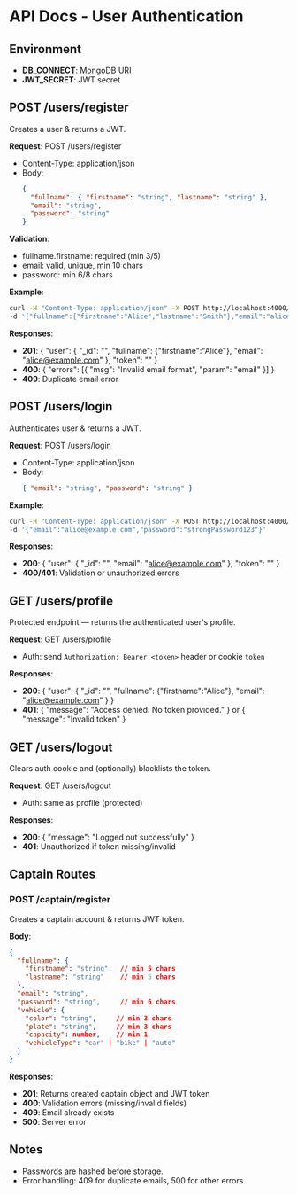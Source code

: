 # API Docs - User Authentication

## Environment
- **DB_CONNECT**: MongoDB URI
- **JWT_SECRET**: JWT secret

## POST /users/register
Creates a user & returns a JWT.

**Request**: POST /users/register
- Content-Type: application/json
- Body:
  ```json
  {
    "fullname": { "firstname": "string", "lastname": "string" },
    "email": "string",
    "password": "string"
  }
  ```
**Validation**: 
- fullname.firstname: required (min 3/5)
- email: valid, unique, min 10 chars
- password: min 6/8 chars

**Example**:
```bash
curl -H "Content-Type: application/json" -X POST http://localhost:4000/users/register \
-d '{"fullname":{"firstname":"Alice","lastname":"Smith"},"email":"alice@example.com","password":"strongPassword123"}'
```

**Responses**:
- **201**: { "user": { "_id": "<id>", "fullname": {"firstname":"Alice"}, "email": "alice@example.com" }, "token": "<jwt>" }
- **400**: { "errors": [{ "msg": "Invalid email format", "param": "email" }] }
- **409**: Duplicate email error

## POST /users/login
Authenticates user & returns a JWT.

**Request**: POST /users/login
- Content-Type: application/json
- Body:
  ```json
  { "email": "string", "password": "string" }
  ```

**Example**:
```bash
curl -H "Content-Type: application/json" -X POST http://localhost:4000/users/login \
-d '{"email":"alice@example.com","password":"strongPassword123"}'
```

**Responses**:
- **200**: { "user": { "_id": "<id>", "email": "alice@example.com" }, "token": "<jwt>" }
- **400/401**: Validation or unauthorized errors
## GET /users/profile
Protected endpoint — returns the authenticated user's profile.

**Request**: GET /users/profile
- Auth: send `Authorization: Bearer <token>` header or cookie `token`

**Responses**:
- **200**: { "user": { "_id": "<id>", "fullname": {"firstname":"Alice"}, "email": "alice@example.com" } }
- **401**: { "message": "Access denied. No token provided." } or { "message": "Invalid token" }

## GET /users/logout
Clears auth cookie and (optionally) blacklists the token.

**Request**: GET /users/logout
- Auth: same as profile (protected)

**Responses**:
- **200**: { "message": "Logged out successfully" }
- **401**: Unauthorized if token missing/invalid

## Captain Routes

### POST /captain/register
Creates a captain account & returns JWT token.

**Body**:
```json
{
  "fullname": {
    "firstname": "string",  // min 5 chars
    "lastname": "string"    // min 5 chars
  },
  "email": "string",
  "password": "string",     // min 6 chars
  "vehicle": {
    "color": "string",     // min 3 chars
    "plate": "string",     // min 3 chars
    "capacity": number,    // min 1
    "vehicleType": "car" | "bike" | "auto"
  }
}
```

**Responses**:
- **201**: Returns created captain object and JWT token
- **400**: Validation errors (missing/invalid fields)
- **409**: Email already exists
- **500**: Server error

## Notes
- Passwords are hashed before storage.
- Error handling: 409 for duplicate emails, 500 for other errors.
